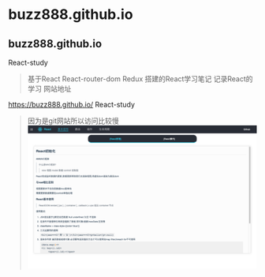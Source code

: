 # buzz888.github.io
## buzz888.github.io
React-study
>基于React React-router-dom Redux 搭建的React学习笔记 记录React的学习 网站地址

https://buzz888.github.io/ React-study

>因为是git网站所以访问比较慢
![avatar](https://raw.githubusercontent.com/Buzz888/buzz888.github.io/master/img/index.png) 
